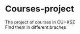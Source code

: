 # Courses-project
The project of courses in CUHKSZ                                                   
Find them in different braches
